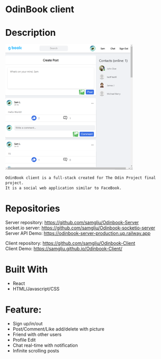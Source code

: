 # OdinBook client

# Description

[<img alt="" width="400px" src="public/odinBook.png" />](https://samgliu.github.io/Odinbook-Client/)

    OdinBook client is a full-stack created for The Odin Project final project.
    It is a social web application similar to FaceBook.

# Repositories

Server repository: https://github.com/samgliu/Odinbook-Server  
socket.io server: https://github.com/samgliu/Odinbook-socketio-server  
Server API Demo: https://odinbook-server-production.up.railway.app

Client repository: https://github.com/samgliu/Odinbook-Client  
Client Demo: https://samgliu.github.io/Odinbook-Client/

# Built With

-   React
-   HTML/Javascript/CSS

# Feature:

-   Sign up/in/out
-   Post/Comment/Like add/delete with picture
-   Friend with other users
-   Profile Edit
-   Chat real-time with notification
-   Infinite scrolling posts
